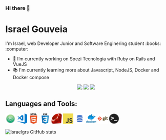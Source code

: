 ### Hi there 👋
<h1><b>Israel Gouveia</b></h1
<b>I'm Israel, web Developer Junior and Software Enginering student :books: :computer:</b>



- 🔭 I’m currently working on Spezi Tecnologia with Ruby on Rails and VueJS
- :books: I'm currently learning more about Javascript, NodeJS, Docker and Docker compose


<p align="center">
  <a href="https://t.me/IsraeelGouveia"><img src="https://img.shields.io/badge/Telegram-2CA5E0?style=for-the-badge&logo=telegram&logoColor=white"/><a>
<a href="https://bit.ly/3xKMy8g"><img src="https://img.shields.io/badge/LinkedIn-0077B5?style=for-the-badge&logo=linkedin&logoColor=white"/><a>
<a href="https://bit.ly/2Svw1oN"><img src="https://img.shields.io/badge/WhatsApp-25D366?style=for-the-badge&logo=whatsapp&logoColor=white"/><a>
</p>
  
  
  
  <h2><b>Languages and Tools:</b></h2> 
<p>
  <img src="https://raw.githubusercontent.com/github/explore/80688e429a7d4ef2fca1e82350fe8e3517d3494d/topics/atom/atom.png" width="32" height="32" alt="Computer Hope"/>
     <img src="https://raw.githubusercontent.com/github/explore/80688e429a7d4ef2fca1e82350fe8e3517d3494d/topics/visual-studio-code/visual-studio-code.png" width="32" height="32" alt="Computer Hope"/>
   <img src="https://raw.githubusercontent.com/github/explore/80688e429a7d4ef2fca1e82350fe8e3517d3494d/topics/html/html.png" width="32" height="32" alt="Computer Hope"/>
  <img src="https://raw.githubusercontent.com/github/explore/80688e429a7d4ef2fca1e82350fe8e3517d3494d/topics/css/css.png" width="32" height="32" alt="Computer Hope"/>
  <img src="https://raw.githubusercontent.com/github/explore/80688e429a7d4ef2fca1e82350fe8e3517d3494d/topics/ruby/ruby.png" width="32" height="32" alt="Computer Hope"/>
 <img src="https://raw.githubusercontent.com/github/explore/80688e429a7d4ef2fca1e82350fe8e3517d3494d/topics/javascript/javascript.png" width="32" height="32" alt="Computer Hope"/>
  <img src="https://raw.githubusercontent.com/github/explore/80688e429a7d4ef2fca1e82350fe8e3517d3494d/topics/sql/sql.png" width="32" height="32" alt="Computer Hope"/>
    <img src="https://raw.githubusercontent.com/github/explore/80688e429a7d4ef2fca1e82350fe8e3517d3494d/topics/docker/docker.png" width="32" height="32" alt="Computer Hope"/>
   <img src="https://raw.githubusercontent.com/github/explore/80688e429a7d4ef2fca1e82350fe8e3517d3494d/topics/git/git.png" width="32" height="32" alt="Computer Hope"/>
    <img src="https://raw.githubusercontent.com/github/explore/d92924b1d925bb134e308bd29c9de6c302ed3beb/topics/terminal/terminal.png" width="32" height="32" alt="Computer Hope"/>
 </p>
  
 <p> <img align="left" src= "https://github-readme-stats-israelgrs.vercel.app/api?username=Israelgrs&show_icons=true&hide_border=true" alt="Israelgrs GitHub stats"  width="410" /> </p>


